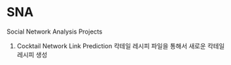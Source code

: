 # SNA
Social Network Analysis Projects

1. Cocktail Network Link Prediction
칵테일 레시피 파일을 통해서
새로운 칵테일 레시피 생성 
